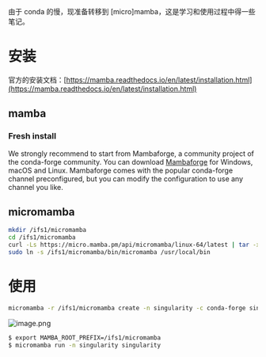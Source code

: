 由于 conda 的慢，现准备转移到 [micro]mamba，这是学习和使用过程中得一些笔记。

# 安装

官方的安装文档：[https://mamba.readthedocs.io/en/latest/installation.html](https://mamba.readthedocs.io/en/latest/installation.html)

## mamba

### Fresh install

We strongly recommend to start from Mambaforge, a community project of the conda-forge community.
You can download [Mambaforge](https://github.com/conda-forge/miniforge#mambaforge) for Windows, macOS and Linux.
Mambaforge comes with the popular conda-forge channel preconfigured, but you can modify the configuration to use any channel you like.

## micromamba

```bash
mkdir /ifs1/micromamba
cd /ifs1/micromamba
curl -Ls https://micro.mamba.pm/api/micromamba/linux-64/latest | tar -xvj bin/micromamba
sudo ln -s /ifs1/micromamba/bin/micromamba /usr/local/bin
```

# 使用

```bash
micromamba -r /ifs1/micromamba create -n singularity -c conda-forge singularity
```

![image.png](https://cdn.nlark.com/yuque/0/2023/png/126032/1681885072948-38e71d3b-293f-4e26-acd4-21dcf34429b1.png#averageHue=%23060403&clientId=u4270f7e8-9980-4&from=paste&height=786&id=ub6c44792&originHeight=786&originWidth=803&originalType=binary&ratio=1&rotation=0&showTitle=false&size=57906&status=done&style=none&taskId=ubb9756f4-74e4-4313-9c4d-74ed0a57d1c&title=&width=803)

```bash
$ export MAMBA_ROOT_PREFIX=/ifs1/micromamba
$ micromamba run -n singularity singularity
```
